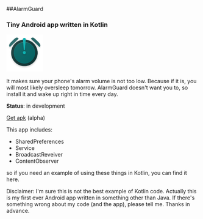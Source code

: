 
##AlarmGuard

### Tiny Android app written in Kotlin

![App icon](https://github.com/Kondenko/alarm-guard/blob/master/app/src/main/res/mipmap-xhdpi/ic_launcher.png)

It makes sure your phone's alarm volume is not too low. Because if it is, you will most likely oversleep tomorrow. 
AlarmGuard doesn't want you to, so install it and wake up right in time every day.

**Status**: in development

[Get apk](//drive.google.com/open?id=0B6T71HBrEWpAZHNITG1rV0dhMXc) (alpha)

This app includes:
- SharedPreferences
- Service
- BroadcastReveiver
- ContentObserver

so if you need an example of using these things in Kotlin, you can find it here.

Disclaimer:
I'm sure this is not the best example of Kotlin code. Actually this is my first ever Android app written in something other than Java.
If there's something wrong about my code (and the app), please tell me. Thanks in advance.
